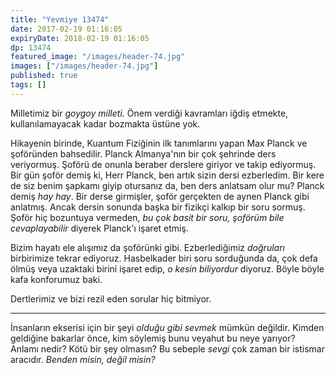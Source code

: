 ```yaml
---
title: "Yevmiye 13474"
date: 2017-02-19 01:16:05
expiryDate: 2018-02-19 01:16:05
dp: 13474
featured_image: "/images/header-74.jpg"
images: ["/images/header-74.jpg"]
published: true
tags: []
---
```




Milletimiz bir *goygoy milleti.* Önem verdiği kavramları iğdiş etmekte,
kullanılamayacak kadar bozmakta üstüne yok.

Hikayenin birinde, Kuantum Fiziğinin ilk tanımlarını yapan Max Planck ve
şoföründen bahsedilir. Planck Almanya'nın bir çok şehrinde ders
veriyormuş. Şoförü de onunla beraber derslere giriyor ve takip ediyormuş. Bir
gün şoför demiş ki, Herr Planck, ben artık sizin dersi ezberledim. Bir kere de
siz benim şapkamı giyip otursanız da, ben ders anlatsam olur mu? Planck demiş
*hay hay*. Bir derse girmişler, şoför gerçekten de aynen Planck gibi
anlatmış. Ancak dersin sonunda başka bir fizikçi kalkıp bir soru sormuş. Şoför
hiç bozuntuya vermeden, *bu çok basit bir soru, şoförüm bile cevaplayabilir*
diyerek Planck'ı işaret etmiş.

Bizim hayatı ele alışımız da şoförünki gibi. Ezberlediğimiz *doğruları*
birbirimize tekrar ediyoruz. Hasbelkader biri soru sorduğunda da, çok defa ölmüş
veya uzaktaki birini işaret edip, *o kesin biliyordur* diyoruz. Böyle böyle kafa
konforumuz baki. 

Dertlerimiz ve bizi rezil eden sorular hiç bitmiyor.

-------

İnsanların ekserisi için bir şeyi *olduğu gibi sevmek* mümkün değildir. Kimden
geldiğine bakarlar önce, kim söylemiş bunu veyahut bu neye yarıyor? Anlamı
nedir? Kötü bir şey olmasın? Bu sebeple *sevgi* çok zaman bir istismar
aracıdır. *Benden misin, değil misin?* 

